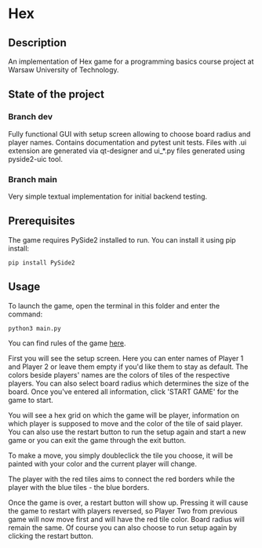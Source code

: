 # Hex

## Description
An implementation of Hex game for a programming basics course project at Warsaw University of Technology.

## State of the project
### Branch dev
Fully functional GUI with setup screen allowing to choose board radius and player names. Contains documentation and pytest unit tests. Files with .ui extension are generated via qt-designer and ui_*.py files generated using pyside2-uic tool.
### Branch main
Very simple textual implementation for initial backend testing.

## Prerequisites
The game requires PySide2 installed to run. You can install it using pip install:
```console
pip install PySide2
```

## Usage
To launch the game, open the terminal in this folder and enter the command:
```console
python3 main.py
```
You can find rules of the game [here](https://en.wikipedia.org/wiki/Hex_(board_game)).


First you will see the setup screen. Here you can enter names of Player 1 and Player 2 or leave them empty if you'd like them to stay as default. The colors beside players' names are the colors of tiles of the respective players. You can also select board radius which determines the size of the board. Once you've entered all information, click 'START GAME' for the game to start.

You will see a hex grid on which the game will be player, information on which player is supposed to move and the color of the tile of said player. You can also use the restart button to run the setup again and start a new game or you can exit the game through the exit button.

To make a move, you simply doubleclick the tile you choose, it will be painted with your color and the current player will change.

The player with the red tiles aims to connect the red borders while the player with the blue tiles - the blue borders.

Once the game is over, a restart button will show up. Pressing it will cause the game to restart with players reversed, so Player Two from previous game will now move first and will have the red tile color. Board radius will remain the same. Of course you can also choose to run setup again by clicking the restart button.